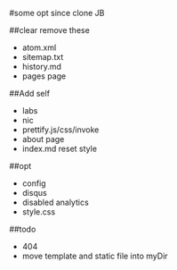 #some opt since clone JB 

##clear remove these 
- atom.xml 
- sitemap.txt
- history.md
- pages page

##Add self 
- labs
- nic
- prettify.js/css/invoke
- about page
- index.md reset style

##opt
- config
- disqus
- disabled analytics
- style.css

##todo
- 404
- move template and static file into myDir
